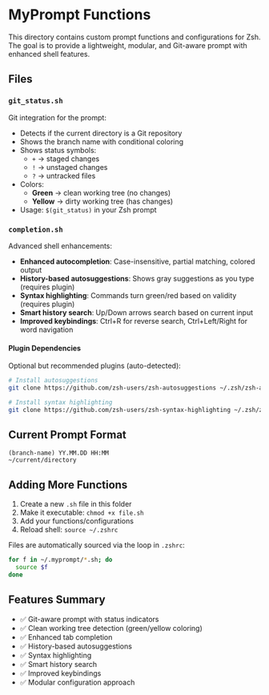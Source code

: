 # MyPrompt Functions

This directory contains custom prompt functions and configurations for Zsh.
The goal is to provide a lightweight, modular, and Git-aware prompt with enhanced shell features.

## Files

### `git_status.sh`
Git integration for the prompt:
- Detects if the current directory is a Git repository
- Shows the branch name with conditional coloring
- Shows status symbols:
  - `+` → staged changes
  - `!` → unstaged changes
  - `?` → untracked files
- Colors:
  - **Green** → clean working tree (no changes)
  - **Yellow** → dirty working tree (has changes)
- Usage: `$(git_status)` in your Zsh prompt

### `completion.sh`
Advanced shell enhancements:
- **Enhanced autocompletion**: Case-insensitive, partial matching, colored output
- **History-based autosuggestions**: Shows gray suggestions as you type (requires plugin)
- **Syntax highlighting**: Commands turn green/red based on validity (requires plugin)
- **Smart history search**: Up/Down arrows search based on current input
- **Improved keybindings**: Ctrl+R for reverse search, Ctrl+Left/Right for word navigation

#### Plugin Dependencies
Optional but recommended plugins (auto-detected):
```bash
# Install autosuggestions
git clone https://github.com/zsh-users/zsh-autosuggestions ~/.zsh/zsh-autosuggestions

# Install syntax highlighting
git clone https://github.com/zsh-users/zsh-syntax-highlighting ~/.zsh/zsh-syntax-highlighting
```

## Current Prompt Format
```
(branch-name) YY.MM.DD HH:MM
~/current/directory 
```

## Adding More Functions
1. Create a new `.sh` file in this folder
2. Make it executable: `chmod +x file.sh`
3. Add your functions/configurations
4. Reload shell: `source ~/.zshrc`

Files are automatically sourced via the loop in `.zshrc`:
```bash
for f in ~/.myprompt/*.sh; do
  source $f
done
```

## Features Summary
- ✅ Git-aware prompt with status indicators
- ✅ Clean working tree detection (green/yellow coloring)
- ✅ Enhanced tab completion
- ✅ History-based autosuggestions
- ✅ Syntax highlighting
- ✅ Smart history search
- ✅ Improved keybindings
- ✅ Modular configuration approach